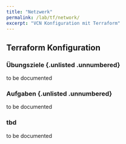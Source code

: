 ```yaml
---
title: "Netzwerk"
permalink: /lab/tf/network/
excerpt: "VCN Konfiguration mit Terraform"
---
```

<!-- markdownlint-disable MD013 -->
<!-- markdownlint-disable MD025 -->
<!-- markdownlint-disable MD033 -->
<!-- markdownlint-disable MD041 -->
## Terraform Konfiguration

### Übungsziele {.unlisted .unnumbered}

to be documented

### Aufgaben {.unlisted .unnumbered}

to be documented

### tbd

to be documented
